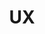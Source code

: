 ---
# This topic lives at
# https://digital.gov/topics/ux

# Topic Title
title: "UX"

# description — keep it short and clear
summary: "Create user-focused content and designs, and make government information accessible to people with disabilities."

# Weight
weight: 1

# For more information on managing topics,
# see https://github.com/GSA/digitalgov.gov/wiki/topics
---